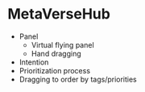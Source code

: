 # MetaVerseHub

- Panel
  - Virtual flying panel
  - Hand dragging
- Intention
- Prioritization process
- Dragging to order by tags/priorities
